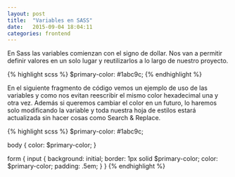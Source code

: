 ```yaml
---
layout: post
title:  "Variables en SASS"
date:   2015-09-04 18:04:11
categories: frontend
---
```

En Sass las variables comienzan con el signo de dollar. Nos
van a permitir definir valores en un solo lugar y reutilizarlos a lo largo de nuestro proyecto.

{% highlight scss %}
$primary-color: #1abc9c;
{% endhighlight %}

En el siguiente fragmento de código vemos un ejemplo de uso de las variables y como nos evitan reescribir el mismo color hexadecimal una y otra vez. Además si queremos cambiar el color en un futuro, lo haremos solo modificando la variable y toda nuestra hoja de estilos estará actualizada sin hacer cosas como Search & Replace.

{% highlight scss %}
$primary-color: #1abc9c;

body {
  color: $primary-color;
}

form {
  input {
    background: initial;
    border: 1px solid $primary-color;
    color: $primary-color;
    padding: .5em;
  }
}
{% endhighlight %}
